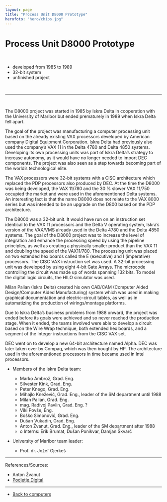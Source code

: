 ```yaml
---
layout: page
title: "Process Unit D8000 Prototype"
herofoto: "hero/chips.jpg"
---
```


# Process Unit D8000 Prototype


<br>

 - developed from 1985 to 1989
 - 32-bit system
 - unfinished project

<br>


------

<br>

The D8000 project was started in 1985 by Iskra Delta in cooperation with the University of Maribor but ended prematurely in 1989 when Iskra Delta fell apart.

The goal of the project was manufacturing a computer processing unit based on the already existing VAX processors developed by American company Digital Equipment Corporation. Iskra Delta had previously also used the company’s VAX 11 in the Delta 4780 and Delta 4850 systems. Developing its own processing units was part of Iskra Delta’s strategy to increase autonomy, as it would have no longer needed to import DEC components. The project was also seen as a step towards becoming part of the world’s technological elite.

The VAX processors were 32-bit systems with a CISC architecture which replaced the PDP processors also produced by DEC. At the time the D8000 was being developed, the VAX 11/780 and the 30 % slower VAX 11/750 occupied the market and were used in the aforementioned Delta systems. An interesting fact is that the name D8000 does not relate to the VAX 8000 series but was intended to be an upgrade on the D800 based on the PDP architecture.

The D8000 was a 32-bit unit. It would have run on an instruction set identical to the VAX 11 processors and the Delta V operating system, Iskra’s version of the VAX/VMS already used in the Delta 4780 and the Delta 4850 systems. The goal of the D8000 project was to increase the level of integration and enhance the processing speed by using the pipeline principles, as well as creating a physically smaller product than the VAX 11 and doubling the speed of the VAX11/780. The processing unit was placed on two extended hex boards called the E (executive) and I (imperative) processors. The CISC VAX instruction set was used. A 32-bit processing unit was developed by using eight 4-bit Gate Arrays. The microcode controlling the circuit was made up of words spanning 132 bits. To model the digital logic circuits, the HILO simulator was used.

Milan Palian (Iskra Delta) created his own CAD/CAM (Computer Aided Design/Computer Aided Manufacturing) system which was used in making graphical documentation and electric-circuit tables, as well as in automatizing the production of wirings/montage platforms.

Due to Iskra Delta’s business problems from 1988 onward, the project was ended before its goals were achieved and so never reached the production stage. When it ended, the teams involved were able to develop a circuit based on the Wire Wrap technique, both extended hex boards, and a segment of the Integer instructions from the CISC VAX set.

DEC went on to develop a new 64-bit architecture named Alpha. DEC was later taken over by Compaq, which was then bought by HP. The architecture used in the aforementioned processors in time became used in Intel processors.

* Members of the Iskra Delta team:
	* Marko Ambrož, Grad. Eng.
	* Silvester Kink, Grad. Eng.
	* Peter Knego, Grad. Eng.
	* Mihajlo Knežević, Grad. Eng., leader of the SM department until 1988
	* Milan Palian, Grad. Eng.
	* mag. Radivoj Pavlin, Grad. Eng. ?
	* Viki Povše, Eng.
	* Boško Simonović, Grad. Eng.
	* Dušan Vukadin, Grad. Eng.
	* Anton Žvanut, Grad. Eng., leader of the SM department after 1988
	* o	Interns: Erik Brumat, Dušan Ponikvar, Damjan Škvarč

* University of Maribor team leader:
	* Prof. dr. Jožef Gjerkeš

------

References/Sources:
 - Anton Žvanut
 - [Podjetje Digital](https://digital.com/about/dec/)

------

 - [Back to computers]({{site.baseurl}}/en/computers)
